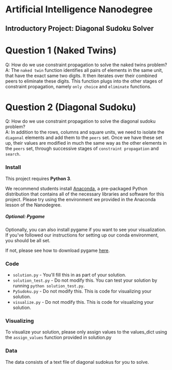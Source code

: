 # Artificial Intelligence Nanodegree
## Introductory Project: Diagonal Sudoku Solver

# Question 1 (Naked Twins)
Q: How do we use constraint propagation to solve the naked twins problem?  
A: The `naked twin` function identifies all pairs of elements in the same unit, that have the exact same two digits. 
   It then iterates over their combined peers to eliminate these digits. This function plugs into the other stages of
   constraint propagation, namely `only choice` and `eliminate` functions.

# Question 2 (Diagonal Sudoku)
Q: How do we use constraint propagation to solve the diagonal sudoku problem?  
A: In addition to the rows, columns and square units, we need to isolate the `diagonal` elements and add them to the 
   `peers` set. Once we have these set up, their values are modified in much the same way as the other elements in
   the `peers` set, through successive stages of `constraint propagation` and `search`.

### Install

This project requires **Python 3**.

We recommend students install [Anaconda](https://www.continuum.io/downloads), a pre-packaged Python distribution that contains all of the necessary libraries and software for this project. 
Please try using the environment we provided in the Anaconda lesson of the Nanodegree.

##### Optional: Pygame

Optionally, you can also install pygame if you want to see your visualization. If you've followed our instructions for setting up our conda environment, you should be all set.

If not, please see how to download pygame [here](http://www.pygame.org/download.shtml).

### Code

* `solution.py` - You'll fill this in as part of your solution.
* `solution_test.py` - Do not modify this. You can test your solution by running `python solution_test.py`.
* `PySudoku.py` - Do not modify this. This is code for visualizing your solution.
* `visualize.py` - Do not modify this. This is code for visualizing your solution.

### Visualizing

To visualize your solution, please only assign values to the values_dict using the ```assign_values``` function provided in solution.py

### Data

The data consists of a text file of diagonal sudokus for you to solve.